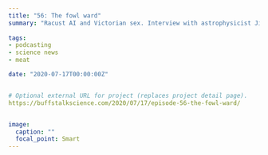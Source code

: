 ```yaml
---
title: "56: The fowl ward"
summary: "Racust AI and Victorian sex. Interview with astrophysicist Jimmy Negus."
  
tags:
- podcasting
- science news
- meat

date: "2020-07-17T00:00:00Z"


# Optional external URL for project (replaces project detail page).
https://buffstalkscience.com/2020/07/17/episode-56-the-fowl-ward/


image:
  caption: ""
  focal_point: Smart
---
```

